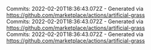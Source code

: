 Commits: 2022-02-20T18:36:43.072Z - Generated via https://github.com/marketplace/actions/artificial-grass
<br>
Commits: 2022-02-20T18:36:43.072Z - Generated via https://github.com/marketplace/actions/artificial-grass
<br>
Commits: 2022-02-20T18:36:43.072Z - Generated via https://github.com/marketplace/actions/artificial-grass
<br>
